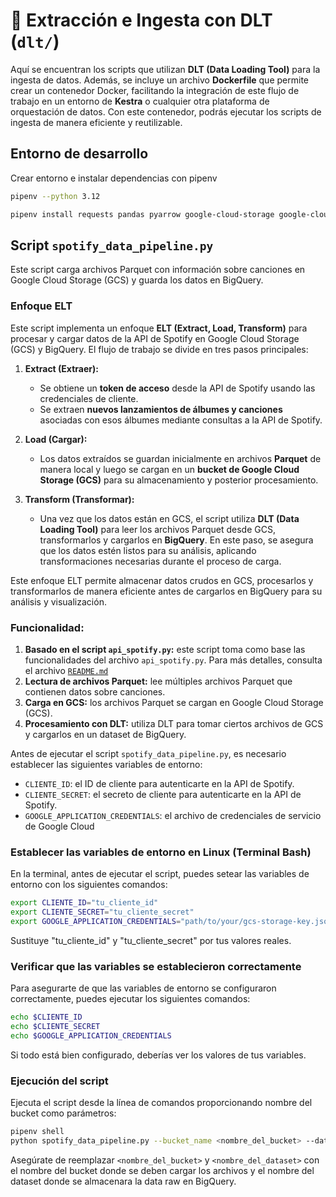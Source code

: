 # 🚀 Extracción e Ingesta con DLT (`dlt/`)

Aquí se encuentran los scripts que utilizan **DLT (Data Loading Tool)** para la ingesta de datos. Además, se incluye un archivo **Dockerfile** que permite crear un contenedor Docker, facilitando la integración de este flujo de trabajo en un entorno de **Kestra** o cualquier otra plataforma de orquestación de datos. Con este contenedor, podrás ejecutar los scripts de ingesta de manera eficiente y reutilizable.

## Entorno de desarrollo

Crear entorno e instalar dependencias con pipenv

```bash
pipenv --python 3.12
```

```bash
pipenv install requests pandas pyarrow google-cloud-storage google-cloud-bigquery-storage dlt[bigquery]
```
## Script `spotify_data_pipeline.py`

Este script carga archivos Parquet con información sobre canciones en Google Cloud Storage (GCS) y guarda los datos en BigQuery.

### Enfoque ELT

Este script implementa un enfoque **ELT (Extract, Load, Transform)** para procesar y cargar datos de la API de Spotify en Google Cloud Storage (GCS) y BigQuery. El flujo de trabajo se divide en tres pasos principales:

1. **Extract (Extraer):**
    - Se obtiene un **token de acceso** desde la API de Spotify usando las credenciales de cliente.
    - Se extraen **nuevos lanzamientos de álbumes y canciones** asociadas con esos álbumes mediante consultas a la API de Spotify.

2. **Load (Cargar):**
    - Los datos extraídos se guardan inicialmente en archivos **Parquet** de manera local y luego se cargan en un **bucket de Google Cloud Storage (GCS)** para su almacenamiento y posterior procesamiento.

3. **Transform (Transformar):**
    - Una vez que los datos están en GCS, el script utiliza **DLT (Data Loading Tool)** para leer los archivos Parquet desde GCS, transformarlos y cargarlos en **BigQuery**. En este paso, se asegura que los datos estén listos para su análisis, aplicando transformaciones necesarias durante el proceso de carga.

Este enfoque ELT permite almacenar datos crudos en GCS, procesarlos y transformarlos de manera eficiente antes de cargarlos en BigQuery para su análisis y visualización.


### Funcionalidad:

1. **Basado en el script `api_spotify.py`:** este script toma como base las funcionalidades del archivo `api_spotify.py`. Para más detalles, consulta el archivo [`README.md`](../scripts/README.md)
2. **Lectura de archivos Parquet:** lee múltiples archivos Parquet que contienen datos sobre canciones.
3. **Carga en GCS:** los archivos Parquet se cargan en Google Cloud Storage (GCS).
4. **Procesamiento con DLT:** utiliza DLT para tomar ciertos archivos de GCS y cargarlos en un dataset de BigQuery.


Antes de ejecutar el script `spotify_data_pipeline.py`, es necesario establecer las siguientes variables de entorno:
- `CLIENTE_ID`: el ID de cliente para autenticarte en la API de Spotify.
- `CLIENTE_SECRET`: el secreto de cliente para autenticarte en la API de Spotify.
- `GOOGLE_APPLICATION_CREDENTIALS`: el archivo de credenciales de servicio de Google Cloud


### Establecer las variables de entorno en Linux (Terminal Bash)
En la terminal, antes de ejecutar el script, puedes setear las variables de entorno con los siguientes comandos:

```bash
export CLIENTE_ID="tu_cliente_id"
export CLIENTE_SECRET="tu_cliente_secret"
export GOOGLE_APPLICATION_CREDENTIALS="path/to/your/gcs-storage-key.json"
```

Sustituye "tu_cliente_id" y "tu_cliente_secret" por tus valores reales.

### Verificar que las variables se establecieron correctamente
Para asegurarte de que las variables de entorno se configuraron correctamente, puedes ejecutar los siguientes comandos:

```bash
echo $CLIENTE_ID
echo $CLIENTE_SECRET
echo $GOOGLE_APPLICATION_CREDENTIALS
```

Si todo está bien configurado, deberías ver los valores de tus variables.

### Ejecución del script

Ejecuta el script desde la línea de comandos proporcionando nombre del bucket como parámetros:

```bash
pipenv shell
python spotify_data_pipeline.py --bucket_name <nombre_del_bucket> --dataset_name <nombre_del_dataset>
```

Asegúrate de reemplazar `<nombre_del_bucket>` y `<nombre_del_dataset>` con el nombre del bucket donde se deben cargar los archivos y el nombre del dataset donde se almacenara la data raw en BigQuery.
